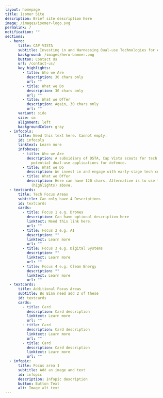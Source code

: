 ```yaml
---
layout: homepage
title: Isomer Site
description: Brief site description here
image: /images/isomer-logo.svg
permalink: /
notification: ""
sections:
  - hero:
      title: CAP VISTA
      subtitle: Investing in and Harnessing Dual-use Technologies for our Future
      background: /images/hero-banner.png
      button: Contact Us
      url: /contact-us/
      key_highlights:
        - title: Who we Are
          description: 30 chars only
          url: ""
        - title: What we Do
          description: 30 chars only
          url: ""
        - title: What we Offer
          description: Again, 30 chars only
          url: ""
      variant: side
      size: sm
      alignment: left
      backgroundColor: gray
  - infocols:
      title: Need this text here. Cannot empty.
      id: infocols
      linktext: Learn more
      infoboxes:
        - title: Who we Are
          description: A subsidiary of DSTA, Cap Vista scouts for tech companies with
            potential dual-use applications for defence.
        - title: What we Do
          description: We invest in and engage with early-stage tech companies.
        - title: What we Offer
          description: Here can have 120 chars. Alternative is to use the purple column
            (highlights) above.
  - textcards:
      title: Tech Focus Areas
      subtitle: Can only have 4 Descriptions
      id: textcards
      cards:
        - title: Focus 1 e.g. Drones
          description: Can have optional description here
          linktext: Need this link here.
          url: ""
        - title: Focus 2 e.g. AI
          description: ""
          linktext: Learn more
          url: ""
        - title: Focus 3 e.g. Digital Systems
          description: ""
          linktext: Learn more
          url: ""
        - title: Focus 4 e.g. Clean Energy
          description: ""
          linktext: Learn more
          url: ""
  - textcards:
      title: Additional Focus Areas
      subtitle: Bo Bian need add 2 of these
      id: textcards
      cards:
        - title: Card
          description: Card description
          linktext: Learn more
          url: ""
        - title: Card
          description: Card description
          linktext: Learn more
          url: ""
        - title: Card
          description: Card description
          linktext: Learn more
          url: ""
  - infopic:
      title: Focus area 1
      subtitle: Add an image and text
      id: infopic
      description: Infopic description
      button: Button Text
      alt: Image alt text
---
```

